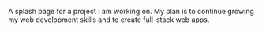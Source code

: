 A splash page for a project I am working on. My plan is to continue growing my web development skills and to create full-stack web apps. 
